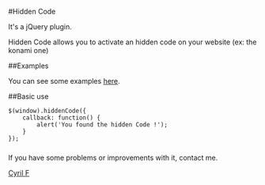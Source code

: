 #Hidden Code

It's a jQuery plugin.

Hidden Code allows you to activate an hidden code on your website (ex: the konami one)

##Examples

You can see some examples [here](http://cyrilf7.github.com/hidden-code/examples/index.html).

##Basic use

    $(window).hiddenCode({
        callback: function() {
            alert('You found the hidden Code !');
        }
    });

###

If you have some problems or improvements with it, contact me.

[Cyril F](http://cyrilf.com)
